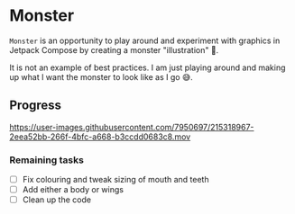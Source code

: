 # Monster

`Monster` is an opportunity to play around and experiment with graphics in Jetpack Compose by creating a monster "illustration" 👾.

It is not an example of best practices. I am just playing around and making up what I want the monster to look like as I go 😅.

## Progress


https://user-images.githubusercontent.com/7950697/215318967-2eea52bb-266f-4bfc-a668-b3ccdd0683c8.mov


### Remaining tasks

- [ ] Fix colouring and tweak sizing of mouth and teeth
- [ ] Add either a body or wings
- [ ] Clean up the code
